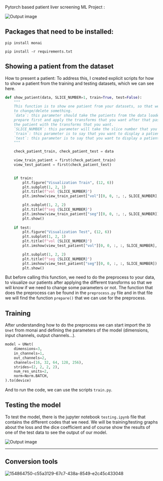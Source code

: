 

Pytorch based patient liver screening ML Project : 

![Output image](https://github.com/amine0110/Liver-Segmentation-Using-Monai-and-PyTorch/blob/main/images/liver_segmentation.PNG)


## Packages that need to be installed:
```
pip install monai
```
```
pip install -r requirements.txt
```
## Showing a patient from the dataset
How to present a patient: To address this, I created explicit scripts for how to show a patient from the training and testing datasets, which we can see here.

```Python
def show_patient(data, SLICE_NUMBER=1, train=True, test=False):
    """
    This function is to show one patient from your datasets, so that we can see if the it is okay or you need 
    to change/delete something.
    `data`: this parameter should take the patients from the data loader, which means you need to can the function
    prepare first and apply the transforms that you want after that pass it to this function so that you visualize 
    the patient with the transforms that you want.
    `SLICE_NUMBER`: this parameter will take the slice number that you want to display/show
    `train`: this parameter is to say that you want to display a patient from the training data (by default it is true)
    `test`: this parameter is to say that you want to display a patient from the testing patients.
    """

    check_patient_train, check_patient_test = data

    view_train_patient = first(check_patient_train)
    view_test_patient = first(check_patient_test)

    
    if train:
        plt.figure("Visualization Train", (12, 6))
        plt.subplot(1, 2, 1)
        plt.title(f"vol {SLICE_NUMBER}")
        plt.imshow(view_train_patient["vol"][0, 0, :, :, SLICE_NUMBER], cmap="gray")

        plt.subplot(1, 2, 2)
        plt.title(f"seg {SLICE_NUMBER}")
        plt.imshow(view_train_patient["seg"][0, 0, :, :, SLICE_NUMBER])
        plt.show()
    
    if test:
        plt.figure("Visualization Test", (12, 6))
        plt.subplot(1, 2, 1)
        plt.title(f"vol {SLICE_NUMBER}")
        plt.imshow(view_test_patient["vol"][0, 0, :, :, SLICE_NUMBER], cmap="gray")

        plt.subplot(1, 2, 2)
        plt.title(f"seg {SLICE_NUMBER}")
        plt.imshow(view_test_patient["seg"][0, 0, :, :, SLICE_NUMBER])
        plt.show()

```

But before calling this function, we need to do the preprocess to your data, to visualize our patients after applying the different transforms so that we will know if we need to change some parameters or not.
The function that does the preprocess can be found in the `preprocess.py` file and in that file we will find the function `prepare()` that we can use for the preprocess.

## Training
After understanding how to do the preprocess we can start import the `3D Unet` from monai and defining the parameters of the model (dimensions, input channels, output channels...).

```Python
model = UNet(
    dimensions=3,
    in_channels=1,
    out_channels=2,
    channels=(16, 32, 64, 128, 256), 
    strides=(2, 2, 2, 2),
    num_res_units=2,
    norm=Norm.BATCH,
).to(device)
```

And to run the code, we can use the scripts `train.py`.

## Testing the model
To test the model, there is the jupyter notebook `testing.ipynb` file that contains the different codes that we need. We will be training/testing graphs about the loss and the dice coefficient and of course show the results of one of the test data to see the output of our model.

![Output image](https://github.com/amine0110/Liver-Segmentation-Using-Monai-and-PyTorch/blob/main/images/graphs.PNG)

----------------------------------------------------------------------------------------------------------------------------------


## Conversion tools



![154864750-c55a3129-67c7-438a-8549-e2c45c433048](https://user-images.githubusercontent.com/37108394/156251291-a0911b63-41b6-4c8a-820b-a9bfec5e452b.png)




